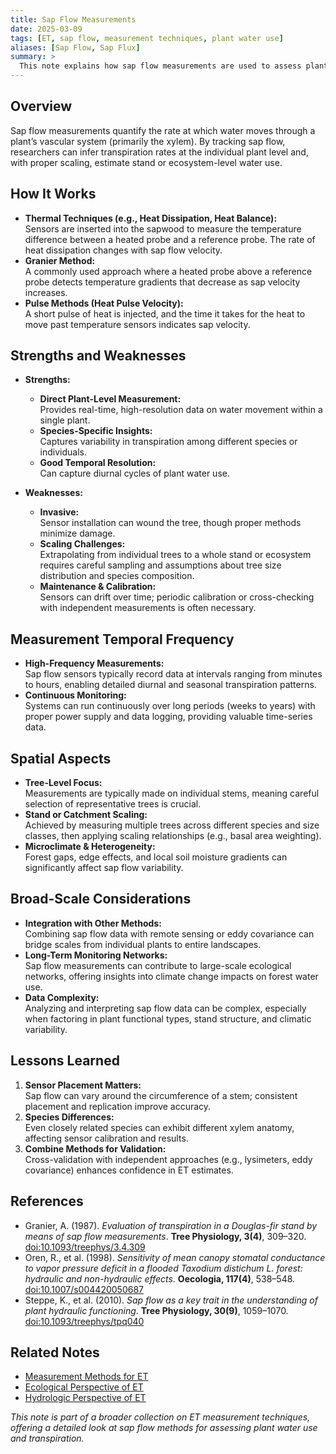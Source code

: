 ```yaml
---
title: Sap Flow Measurements
date: 2025-03-09
tags: [ET, sap flow, measurement techniques, plant water use]
aliases: [Sap Flow, Sap Flux]
summary: >
  This note explains how sap flow measurements are used to assess plant water use and transpiration, discussing the underlying principles, strengths and weaknesses, temporal and spatial considerations, and broad-scale implications.
---
```

## Overview
Sap flow measurements quantify the rate at which water moves through a plant’s vascular system (primarily the xylem). By tracking sap flow, researchers can infer transpiration rates at the individual plant level and, with proper scaling, estimate stand or ecosystem-level water use.

## How It Works
- **Thermal Techniques (e.g., Heat Dissipation, Heat Balance):**  
  Sensors are inserted into the sapwood to measure the temperature difference between a heated probe and a reference probe. The rate of heat dissipation changes with sap flow velocity.
- **Granier Method:**  
  A commonly used approach where a heated probe above a reference probe detects temperature gradients that decrease as sap velocity increases.
- **Pulse Methods (Heat Pulse Velocity):**  
  A short pulse of heat is injected, and the time it takes for the heat to move past temperature sensors indicates sap velocity.

## Strengths and Weaknesses
- **Strengths:**
  - **Direct Plant-Level Measurement:**  
    Provides real-time, high-resolution data on water movement within a single plant.
  - **Species-Specific Insights:**  
    Captures variability in transpiration among different species or individuals.
  - **Good Temporal Resolution:**  
    Can capture diurnal cycles of plant water use.

- **Weaknesses:**
  - **Invasive:**  
    Sensor installation can wound the tree, though proper methods minimize damage.
  - **Scaling Challenges:**  
    Extrapolating from individual trees to a whole stand or ecosystem requires careful sampling and assumptions about tree size distribution and species composition.
  - **Maintenance & Calibration:**  
    Sensors can drift over time; periodic calibration or cross-checking with independent measurements is often necessary.

## Measurement Temporal Frequency
- **High-Frequency Measurements:**  
  Sap flow sensors typically record data at intervals ranging from minutes to hours, enabling detailed diurnal and seasonal transpiration patterns.
- **Continuous Monitoring:**  
  Systems can run continuously over long periods (weeks to years) with proper power supply and data logging, providing valuable time-series data.

## Spatial Aspects
- **Tree-Level Focus:**  
  Measurements are typically made on individual stems, meaning careful selection of representative trees is crucial.
- **Stand or Catchment Scaling:**  
  Achieved by measuring multiple trees across different species and size classes, then applying scaling relationships (e.g., basal area weighting).
- **Microclimate & Heterogeneity:**  
  Forest gaps, edge effects, and local soil moisture gradients can significantly affect sap flow variability.

## Broad-Scale Considerations
- **Integration with Other Methods:**  
  Combining sap flow data with remote sensing or eddy covariance can bridge scales from individual plants to entire landscapes.
- **Long-Term Monitoring Networks:**  
  Sap flow measurements can contribute to large-scale ecological networks, offering insights into climate change impacts on forest water use.
- **Data Complexity:**  
  Analyzing and interpreting sap flow data can be complex, especially when factoring in plant functional types, stand structure, and climatic variability.

## Lessons Learned
1. **Sensor Placement Matters:**  
   Sap flow can vary around the circumference of a stem; consistent placement and replication improve accuracy.
2. **Species Differences:**  
   Even closely related species can exhibit different xylem anatomy, affecting sensor calibration and results.
3. **Combine Methods for Validation:**  
   Cross-validation with independent approaches (e.g., lysimeters, eddy covariance) enhances confidence in ET estimates.

## References
- Granier, A. (1987). *Evaluation of transpiration in a Douglas-fir stand by means of sap flow measurements*. **Tree Physiology, 3(4)**, 309–320. [doi:10.1093/treephys/3.4.309](https://doi.org/10.1093/treephys/3.4.309)
- Oren, R., et al. (1998). *Sensitivity of mean canopy stomatal conductance to vapor pressure deficit in a flooded Taxodium distichum L. forest: hydraulic and non-hydraulic effects*. **Oecologia, 117(4)**, 538–548. [doi:10.1007/s004420050687](https://doi.org/10.1007/s004420050687)
- Steppe, K., et al. (2010). *Sap flow as a key trait in the understanding of plant hydraulic functioning*. **Tree Physiology, 30(9)**, 1059–1070. [doi:10.1093/treephys/tpq040](https://doi.org/10.1093/treephys/tpq040)

## Related Notes
- [Measurement Methods for ET](Measurement_Methods_for_ET.md)
- [Ecological Perspective of ET](Ecological_Perspective_of_ET.md)
- [Hydrologic Perspective of ET](Hydrologic_Perspective_of_ET.md)

*This note is part of a broader collection on ET measurement techniques, offering a detailed look at sap flow methods for assessing plant water use and transpiration.*
